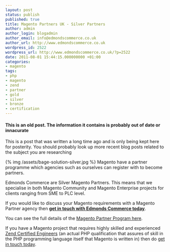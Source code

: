 ```yaml
---
layout: post
status: publish
published: true
title: Magento Partners UK - Silver Partners
author: admin
author_login: blogadmin
author_email: info@edmondscommerce.co.uk
author_url: http://www.edmondscommerce.co.uk
wordpress_id: 2522
wordpress_url: http://www.edmondscommerce.co.uk/?p=2522
date: 2011-08-01 15:44:15.000000000 +01:00
categories:
- magento
tags:
- php
- magento
- zend
- partner
- gold
- silver
- bronze
- certification
---
```

<div class="oldpost"><h4>This is an old post. The information it contains is probably out of date or innacurate</h4>
<p>
This is a post that was written a long time ago and is only being kept here for posterity.
You should probably look up more recent blog posts related to the subject you are researching
</p>
</div>
{% img  /assets/bage-solution-silver.jpg %}
Magento have a partner programme which agencies such as ourselves can register with to become partners. 

Edmonds Commerce are Silver Magento Partners. This means that we specialise in both Magento Community and Magento Enterprise projects for clients ranging from SME to PLC level.

If you would like to discuss your Magento requirements with a Magento Partner agency then <b><a href="/contact-us">get in touch with Edmonds Commerce today</a></b>.

You can see the full details of the <a href="http://info.magento.com/rs/magentocommerce/images/Magento_Solution_Patner_Program_Overview.pdf">Magento Partner Program here</a>.

If you have a Magento project that requires highly skilled and experienced <a href="http://www.zend.com/services/certification/php-5-certification/">Zend Certified Engineers</a> (an actual PHP qualification that assures of skill in the PHP programming language itself that Magento is written in) then do <a href="/contact-us/">get in touch today</a>.
